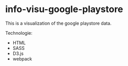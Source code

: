 # info-visu-google-playstore
This is a visualization of the google playstore data.

Technologie:
- HTML
- SASS
- D3.js
- webpack
